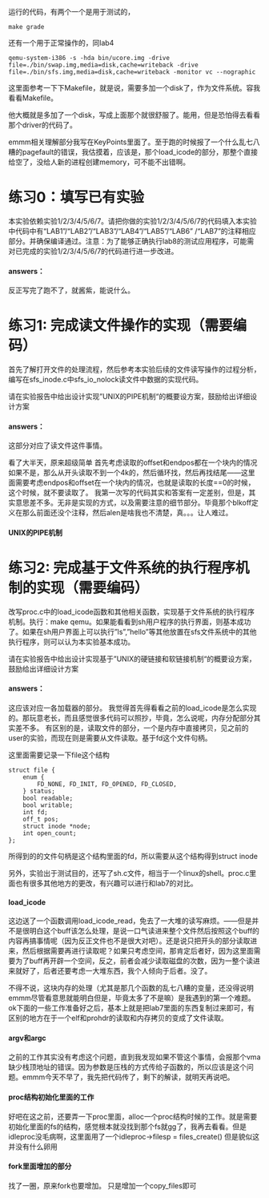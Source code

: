 运行的代码，有两个一个是用于测试的，

```
make grade
```

还有一个用于正常操作的，同lab4

```
qemu-system-i386 -s -hda bin/ucore.img -drive file=./bin/swap.img,media=disk,cache=writeback -drive file=./bin/sfs.img,media=disk,cache=writeback -monitor vc --nographic
```

这里面参考一下下Makefile，就是说，需要多加一个disk了，作为文件系统。容我看看Makefile。

他大概就是多加了一个disk，写成上面那个就很舒服了。能用，但是恐怕得去看看那个driver的代码了。

emmm相关理解部分我写在KeyPoints里面了。至于跑的时候报了一个什么乱七八糟的pagefault的错误，我估摸着，应该是，那个load_icode的部分，那整个直接给空了，没给人新的进程创建memory，可不能不出错啊。

# 练习0：填写已有实验

本实验依赖实验1/2/3/4/5/6/7。请把你做的实验1/2/3/4/5/6/7的代码填入本实验中代码中有“LAB1”/“LAB2”/“LAB3”/“LAB4”/“LAB5”/“LAB6” /“LAB7”的注释相应部分。并确保编译通过。注意：为了能够正确执行lab8的测试应用程序，可能需对已完成的实验1/2/3/4/5/6/7的代码进行进一步改进。

#### answers：
反正写完了跑不了，就酱紫，能说什么。

# 练习1: 完成读文件操作的实现（需要编码）
首先了解打开文件的处理流程，然后参考本实验后续的文件读写操作的过程分析，编写在sfs_inode.c中sfs_io_nolock读文件中数据的实现代码。

请在实验报告中给出设计实现”UNIX的PIPE机制“的概要设方案，鼓励给出详细设计方案

#### answers：
这部分对应了读文件这件事情。

看了大半天，原来超级简单
首先考虑读取的offset和endpos都在一个块内的情况
如果不是，那么从开头读取不到一个4k的，然后循环找，然后再找结尾——这里面需要考虑endpos和offset在一个块内的情况，也就是读取的长度==0的时候，这个时候，就不要读取了。
我第一次写的代码其实和答案有一定差别，但是，其实意思差不多。无非是实现的方式，以及需要注意的细节部分。毕竟那个blkoff定义在那么前面还没个注释，然后alen是啥我也不清楚，真。。。让人难过。

#### UNIX的PIPE机制


# 练习2: 完成基于文件系统的执行程序机制的实现（需要编码）
改写proc.c中的load_icode函数和其他相关函数，实现基于文件系统的执行程序机制。执行：make qemu。如果能看看到sh用户程序的执行界面，则基本成功了。如果在sh用户界面上可以执行”ls”,”hello”等其他放置在sfs文件系统中的其他执行程序，则可以认为本实验基本成功。

请在实验报告中给出设计实现基于”UNIX的硬链接和软链接机制“的概要设方案，鼓励给出详细设计方案

#### answers：
这应该对应一各加载器的部分。
我觉得首先得看看之前的load_icode是怎么实现的。那玩意老长，而且感觉很多代码可以照抄，毕竟，怎么说呢，内存分配部分其实差不多。
有区别的是，读取文件的部分，一个是内存中直接拷贝，见之前的user的实验，而现在则是需要从文件读取。基于fd这个文件句柄。

这里面需要记录一下file这个结构
```
struct file {
    enum {
        FD_NONE, FD_INIT, FD_OPENED, FD_CLOSED,
    } status;
    bool readable;
    bool writable;
    int fd;
    off_t pos;
    struct inode *node;
    int open_count;
};
```
所得到的的文件句柄是这个结构里面的fd，所以需要从这个结构得到struct inode

另外，实验出于测试目的，还写了sh.c文件，相当于一个linux的shell。proc.c里面也有很多其他地方的更改，有兴趣可以进行和lab7的对比。
#### load_icode
这边送了一个函数调用load_icode_read，免去了一大堆的读写麻烦。——但是并不是很明白这个buff该怎么处理，是说一口气读进来整个文件然后按照这个buff的内容再搞事情呢（因为反正文件也不是很大对吧）。还是说只把开头的部分读取进来，然后根据需要再进行读取呢？如果只考虑空间，那肯定后者好，因为这里面需要为了buff再开辟一个空间，反之，前者会减少读取磁盘的次数，因为一整个读进来就好了，后者还要考虑一大堆东西，我个人倾向于后者。没了。

不得不说，这块内存的处理（尤其是那几个函数的乱七八糟的变量，还没得说明emmm尽管看意思就能明白但是，毕竟太多了不是嘛）是我遇到的第一个难题。
ok下面的一些工作准备好之后，基本上就是把lab7里面的东西复制过来即可，有区别的地方在于一个elf和prohdr的读取和内存拷贝的变成了文件读取。

#### argv和argc

之前的工作其实没有考虑这个问题，直到我发现如果不管这个事情，会报那个vma缺少栈顶地址的错误。因为参数是压栈的方式传给子函数的，所以应该是这个问题。emmm今天不早了，我先把代码传了，剩下的解读，就明天再说吧。

#### proc结构初始化里面的工作
好吧在这之前，还要弄一下proc里面，alloc一个proc结构时候的工作。就是需要初始化里面的fs的结构，感觉根本就没找到那个fs就gg了，我再去看看。但是idleproc没毛病啊，这里面用了一个idleproc->filesp = files_create()
但是貌似这并没有什么卵用

#### fork里面增加的部分
找了一圈，原来fork也要增加。
只是增加一个copy_files即可

